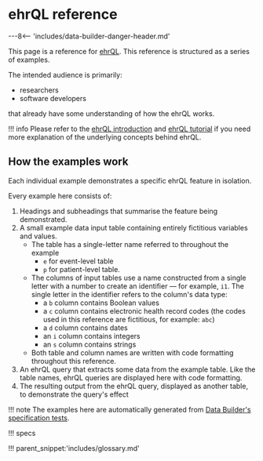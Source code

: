 # ehrQL reference

---8<-- 'includes/data-builder-danger-header.md'

This page is a reference for [ehrQL](index.md).
This reference is structured as a series of examples.

The intended audience is primarily:

* researchers
* software developers

that already have some understanding of how the ehrQL works.

!!! info
    Please refer to the [ehrQL introduction](index.md) and [ehrQL tutorial](tutorial/index.md)
    if you need more explanation of the underlying concepts behind ehrQL.

## How the examples work

Each individual example demonstrates a specific ehrQL feature in isolation.

Every example here consists of:

1. Headings and subheadings that summarise the feature being demonstrated.
2. A small example data input table containing entirely fictitious variables and values.
    * The table has a single-letter name referred to throughout the example
        * `e` for event-level table
        * `p` for patient-level table.
    * The columns of input tables use a name constructed from a single letter with a number
      to create an identifier — for example, `i1`.
      The single letter in the identifier refers to the column's data type:
        * a `b` column contains Boolean values
        * a `c` column contains electronic health record codes
          (the codes used in this reference are fictitious, for example: `abc`)
        * a `d` column contains dates
        * an `i` column contains integers
        * an `s` column contains strings
    * Both table and column names are written with code formatting throughout this reference.
3. An ehrQL query that extracts some data from the example table.
   Like the table names, ehrQL queries are displayed here with code formatting.
4. The resulting output from the ehrQL query,
   displayed as another table,
   to demonstrate the query's effect

!!! note
    The examples here are automatically generated from [Data Builder's specification tests](https://github.com/opensafely-core/databuilder/tree/main/tests/spec).

!!! specs

!!! parent_snippet:'includes/glossary.md'
